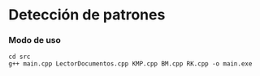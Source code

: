 # Detección de patrones

### Modo de uso
```shell
cd src
g++ main.cpp LectorDocumentos.cpp KMP.cpp BM.cpp RK.cpp -o main.exe
```
